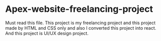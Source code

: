 # Apex-website-freelancing-project

Must read this file.
This project is my freelancing project and this project made by HTML and CSS only and also I converted this project into react.
And this project is UI/UX design project.
